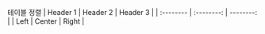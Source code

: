 테이블 정렬
| Header 1 | Header 2 | Header 3 |
| :-------- | :--------: | --------: |
| Left | Center | Right |
